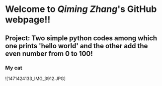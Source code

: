 # Welcome to *_Qiming Zhang_*'s GitHub webpage!!
## Project: Two simple python codes among which one prints 'hello world' and the other add the even number from 0 to 100!


### My cat
![1471424133_IMG_3912.JPG]
  
